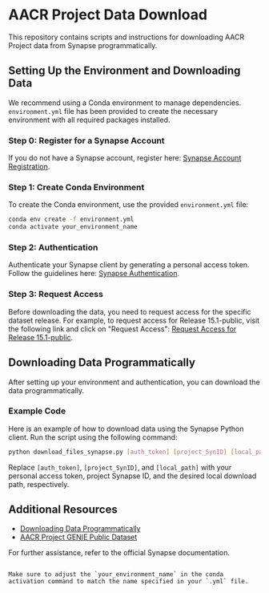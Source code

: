 # AACR Project Data Download

This repository contains scripts and instructions for downloading AACR Project data from Synapse programmatically.

## Setting Up the Environment and Downloading Data

We recommend using a Conda environment to manage dependencies. `environment.yml` file has been provided to create the necessary environment with all required packages installed.

### Step 0: Register for a Synapse Account

If you do not have a Synapse account, register here: [Synapse Account Registration](https://accounts.synapse.org/register1?appId=synapse.org).

### Step 1: Create Conda Environment

To create the Conda environment, use the provided `environment.yml` file:

```bash
conda env create -f environment.yml
conda activate your_environment_name
```

### Step 2: Authentication

Authenticate your Synapse client by generating a personal access token. Follow the guidelines here: [Synapse Authentication](https://python-docs.synapse.org/tutorials/authentication/).

### Step 3: Request Access

Before downloading the data, you need to request access for the specific dataset release. For example, to request access for Release 15.1-public, visit the following link and click on "Request Access": [Request Access for Release 15.1-public](https://www.synapse.org/Synapse:syn55234548).

## Downloading Data Programmatically

After setting up your environment and authentication, you can download the data programmatically. 

### Example Code

Here is an example of how to download data using the Synapse Python client. Run the script using the following command:

```bash
python download_files_synapse.py [auth_token] [project_SynID] [local_path]
```

Replace `[auth_token]`, `[project_SynID]`, and `[local_path]` with your personal access token, project Synapse ID, and the desired local download path, respectively.

## Additional Resources

- [Downloading Data Programmatically](https://help.synapse.org/docs/Downloading-Data-Programmatically.2003796248.html)
- [AACR Project GENIE Public Dataset](https://www.synapse.org/Synapse:syn7222066/files/)

For further assistance, refer to the official Synapse documentation.
```

Make sure to adjust the `your_environment_name` in the conda activation command to match the name specified in your `.yml` file.
